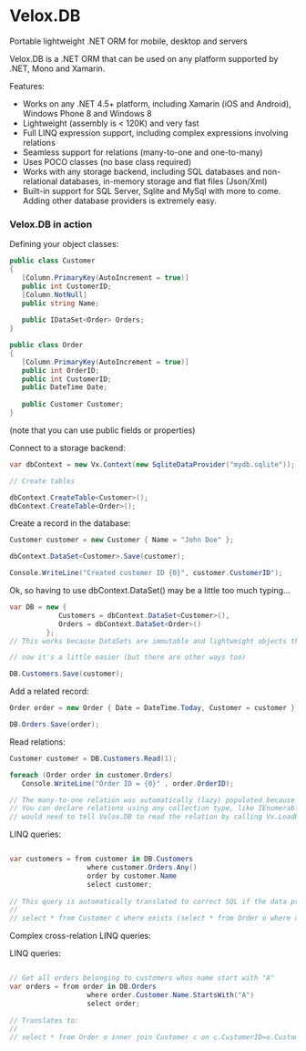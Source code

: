 # Velox.DB
Portable lightweight .NET ORM for mobile, desktop and servers

Velox.DB is a .NET ORM that can be used on any platform supported by .NET, Mono and Xamarin.

Features:
- Works on any .NET 4.5+ platform, including Xamarin (iOS and Android), Windows Phone 8 and Windows 8
- Lightweight (assembly is < 120K) and very fast
- Full LINQ expression support, including complex expressions involving relations
- Seamless support for relations (many-to-one and one-to-many)
- Uses POCO classes (no base class required)
- Works with any storage backend, including SQL databases and non-relational databases, in-memory storage and flat files (Json/Xml)
- Built-in support for SQL Server, Sqlite and MySql with more to come. Adding other database providers is extremely easy.

### Velox.DB in action

Defining your object classes:

```csharp
public class Customer
{
   [Column.PrimaryKey(AutoIncrement = true)]
   public int CustomerID;
   [Column.NotNull]
   public string Name;
   
   public IDataSet<Order> Orders;
}

public class Order
{
   [Column.PrimaryKey(AutoIncrement = true)]
   public int OrderID;
   public int CustomerID;
   public DateTime Date;
   
   public Customer Customer;
}
```

(note that you can use public fields or properties)

Connect to a storage backend:

```csharp
var dbContext = new Vx.Context(new SqliteDataProvider("mydb.sqlite"));

// Create tables

dbContext.CreateTable<Customer>();
dbContext.CreateTable<Order>();
```

Create a record in the database:

```csharp
Customer customer = new Customer { Name = "John Doe" };

dbContext.DataSet<Customer>.Save(customer);

Console.WriteLine("Created customer ID {0}", customer.CustomerID");
```

Ok, so having to use dbContext.DataSet<Customer>() may be a little too much typing...

```csharp
var DB = new {
            Customers = dbContext.DataSet<Customer>(),
            Orders = dbContext.DataSet<Order>()
         };
// This works because DataSets are immutable and lightweight objects that are bound to the data store

// now it's a little easier (but there are other ways too)

DB.Customers.Save(customer);
```


Add a related record:

```csharp
Order order = new Order { Date = DateTime.Today, Customer = customer };

DB.Orders.Save(order);
```

Read relations:

```csharp
Customer customer = DB.Customers.Read(1);

foreach (Order order in customer.Orders)
   Console.WriteLine("Order ID = {0}" , order.OrderID);

// The many-to-one relation was automatically (lazy) populated because it was declared as DataSet<T>
// You can declare relations using any collection type, like IEnumerable<Order> or Order[] but you
// would need to tell Velox.DB to read the relation by calling Vx.LoadRelations(...)
```

LINQ queries:

```csharp

var customers = from customer in DB.Customers 
                   where customer.Orders.Any() 
                   order by customer.Name 
                   select customer;
                   
// This query is automatically translated to correct SQL if the data provider supports it:
//
// select * from Customer c where exists (select * from Order o where o.CustomerID=c.CustomerID) order by c.Name
```

Complex cross-relation LINQ queries:

LINQ queries:

```csharp

// Get all orders belonging to customers whos name start with "A"
var orders = from order in DB.Orders 
                   where order.Customer.Name.StartsWith("A")
                   select order;
                   
// Translates to:
//
// select * from Order o inner join Customer c on c.CustomerID=o.CustomerID where c.Name like 'A%'
```
